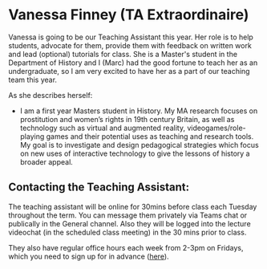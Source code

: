 # Vanessa Finney (TA Extraordinaire)

Vanessa is going to be our Teaching Assistant this year. Her role is to help students, advocate for them, provide them with feedback on written work and lead (optional) tutorials for class. She is a Master's student in the Department of History and I (Marc) had the good fortune to teach her as an undergraduate, so I am very excited to have her as a part of our teaching team this year.&#x20;

As she describes herself:&#x20;

* I am a first year Masters student in History. My MA research focuses on prostitution and women’s rights in 19th century Britain, as well as technology such as virtual and augmented reality, videogames/role-playing games and their potential uses as teaching and research tools. My goal is to investigate and design pedagogical strategies which focus on new uses of interactive technology to give the lessons of history a broader appeal.

## Contacting the Teaching Assistant:

The teaching assistant will be online for 30mins before class each Tuesday throughout the term. You can message them privately via Teams chat or publically in the General channel. Also they will be logged into the lecture videochat (in the scheduled class meeting) in the 30 mins prior to  class.&#x20;

They also have regular office hours each week from 2-3pm on Fridays, which you need to sign up for in advance ([here](https://docs.google.com/spreadsheets/d/153\_Rzt-yaPZOm7jPI7JaWtQD6rwccmskbzYvkkFttCM/edit?usp=sharing)).&#x20;

